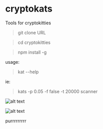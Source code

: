 # cryptokats
Tools for cryptokitties


 > git clone URL

 > cd cryptokitties

 > npm install -g

usage:
>kat --help

ie:
> kats -p 0.05 -f false -t 20000 scanner


![alt text](https://i.imgur.com/G7UTOoL.png)

![alt text](https://i.imgur.com/vOVSaPN.png)



purrrrrrrrr
